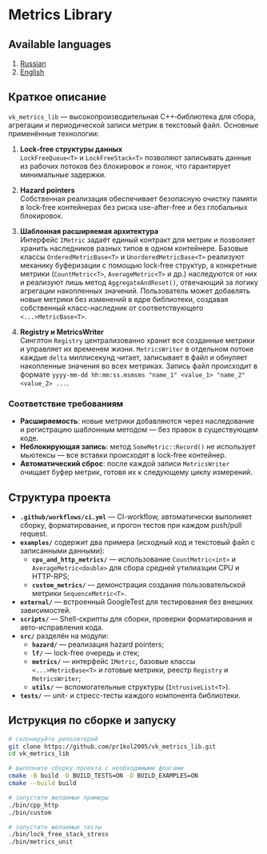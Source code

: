 # Metrics Library

## Available languages

1. [Russian](README.md)
2. [English](README-en.md)

## Краткое описание

`vk_metrics_lib` — высокопроизводительная C++‑библиотека для сбора, агрегации и периодической записи метрик в текстовый файл. Основные применённые технологии:

1. **Lock‑free структуры данных**  
  `LockFreeQueue<T>` и `LockFreeStack<T>` позволяют записывать данные из рабочих потоков без блокировок и гонок, что гарантирует минимальные задержки.

2. **Hazard pointers**  
  Собственная реализация обеспечивает безопасную очистку памяти в lock‑free контейнерах без риска use-after-free и без глобальных блокировок.

3. **Шаблонная расширяемая архитектура**  
  Интерфейс `IMetric` задаёт единый контракт для метрик и позволяет хранить наследников разных типов в одном контейнере. Базовые классы `OrderedMetricBase<T>` и `UnorderedMetricBase<T>` реализуют механику буферизации с помощью lock‑free структур, а конкретные метрики (`CountMetric<T>`, `AverageMetric<T>` и др.) наследуются от них и реализуют лишь метод `AggregateAndReset()`, отвечающий за логику агрегации накопленных значений. Пользователь может добавлять новые метрики без изменений в ядре библиотеки, создавая собственный класс-наследник от соответствующего `<...>MetricBase<T>`.

4. **Registry и MetricsWriter**  
  Синглтон `Registry` централизованно хранит все созданные метрики и управляет их временем жизни. `MetricsWriter` в отдельном потоке каждые `delta` миллисекунд читает, записывает в файл и обнуляет накопленные значения во всех метриках. Запись файл происходит в формате
  `yyyy-mm-dd hh:mm:ss.msmsms "name_1" <value_1> "name_2" <value_2> ...`.

### Соответствие требованиям

- **Расширяемость**: новые метрики добавляются через наследование и регистрацию шаблонным методом — без правок в существующем коде.  
- **Неблокирующая запись**: метод `SomeMetric::Record()` не использует мьютексы — все вставки происходят в lock‑free контейнер.  
- **Автоматический сброс**: после каждой записи `MetricsWriter` очищает буфер метрик, готовя их к следующему циклу измерений.  

## Структура проекта

- **`.github/workflows/ci.yml`** — CI-workflow, автоматически выполняет сборку, форматирование, и прогон тестов при каждом push/pull request.
- **`examples/`** содержит два примера (исходный код и текстовый файл с записанными данными):  
  - **`cpu_and_http_metrics/`** — использование `CountMetric<int>` и `AverageMetric<double>` для сбора средней утилиазции CPU и HTTP-RPS;
  - **`custom_metrics/`** — демонстрация создания пользовательской метрики `SequenceMetric<T>`.
- **`external/`** — встроенный GoogleTest для тестирования без внешних зависимостей.
- **`scripts/`** — Shell-скрипты для сборки, проверки форматирования и авто-исправления кода.
- **`src/`** разделён на модули:
  - **`hazard/`** — реализация hazard pointers;
  - **`lf/`** — lock-free очередь и стек;
  - **`metrics/`** — интерфейс `IMetric`, базовые классы `<...>MetricBase<T>` и готовые метрики, реестр `Registry` и `MetricsWriter`;
  - **`utils/`** — вспомогательные структуры (`IntrusiveList<T>`).
- **`tests/`** — unit- и стресс-тесты каждого компонента библиотеки.

## Иструкция по сборке и запуску

```bash
# склонируйте репозиторий
git clone https://github.com/pr1kol2005/vk_metrics_lib.git
cd vk_metrics_lib

# выполните сборку проекта с необходимыми флагами
cmake -B build -D BUILD_TESTS=ON -D BUILD_EXAMPLES=ON
cmake --build build

# запустите желаемые примеры
./bin/cpp_http
./bin/custom

# запустите желаемые тесты
./bin/lock_free_stack_stress
./bin/metrics_unit

```
